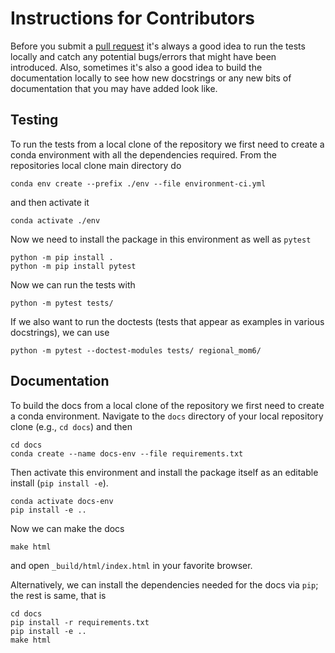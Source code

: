 Instructions for Contributors
=============================

Before you submit a [pull request](https://github.com/COSIMA/regional-mom6/pulls) it's always a
good idea to run the tests locally and catch any potential bugs/errors that might have been
introduced. Also, sometimes it's also a good idea to build the documentation locally to see
how new docstrings or any new bits of documentation that you may have added look like.


## Testing

To run the tests from a local clone of the repository we first need to create a conda
environment with all the dependencies required. From the repositories local clone main
directory do

```{code-block} bash
conda env create --prefix ./env --file environment-ci.yml
```

and then activate it

```{code-block} bash
conda activate ./env
```

Now we need to install the package in this environment as well as `pytest`

```{code-block} bash
python -m pip install .
python -m pip install pytest
```

Now we can run the tests with

```{code-block} bash
python -m pytest tests/
```

If we also want to run the doctests (tests that appear as examples in various docstrings), we
can use

```{code-block} bash
python -m pytest --doctest-modules tests/ regional_mom6/
```

## Documentation

To build the docs from a local clone of the repository we first need to create a conda
environment. Navigate to the `docs` directory of your local repository clone (e.g., `cd docs`)
and then 

```{code-block} bash
cd docs
conda create --name docs-env --file requirements.txt
```

Then activate this environment and install the package itself as an editable install (`pip install -e`).

```{code-block} bash
conda activate docs-env
pip install -e ..
```

Now we can make the docs

```{code-block} bash
make html
```

and open `_build/html/index.html` in your favorite browser.

Alternatively, we can install the dependencies needed for the docs via `pip`; the rest is same, that is

```{code-block} bash
cd docs
pip install -r requirements.txt
pip install -e ..
make html
```
